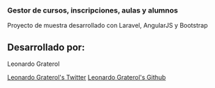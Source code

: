### Gestor de cursos, inscripciones, aulas y alumnos

Proyecto de muestra desarrollado con Laravel, AngularJS y Bootstrap

## Desarrollado por:

Leonardo Graterol 

[Leonardo Graterol's Twitter](http://twitter.com/pankas87)
[Leonardo Graterol's Github](https://github.com/pankas87)


